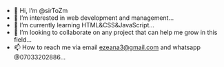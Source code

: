 - 👋 Hi, I’m @sirToZm
- 👀 I’m interested in web development and management...
- 🌱 I’m currently learning HTML&CSS&JavaScript...
- 💞️ I’m looking to collaborate on any project that can help me grow in this field...
- 📫 How to reach me via email ezeana3@gmail.com and whatsapp @07033202886...

<!---
sirToZm/sirToZm is a ✨ special ✨ repository because its `README.md` (this file) appears on your GitHub profile.
You can click the Preview link to take a look at your changes.
--->
